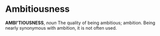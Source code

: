 # Ambitiousness

**AMBI'TIOUSNESS**, _noun_ The quality of being ambitious; ambition. Being nearly synonymous with ambition, it is not often used.